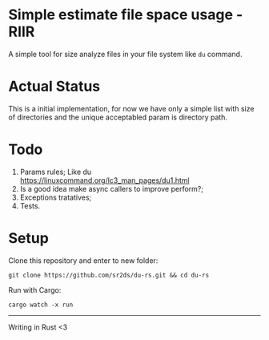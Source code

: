 # Simple estimate file space usage - RIIR

A simple tool for size analyze files in your file system like `du` command.

# Actual Status

This is a initial implementation, for now we  have only a simple list with size of directories and the unique acceptabled param is directory path.

# Todo

1. Params rules; Like du https://linuxcommand.org/lc3_man_pages/du1.html
2. Is a good idea make async callers to improve perform?;
3. Exceptions tratatives;
4. Tests.

# Setup

Clone this repository and enter to new folder:

```
git clone https://github.com/sr2ds/du-rs.git && cd du-rs
```

Run with Cargo:
```
cargo watch -x run
```
 
----

Writing in Rust <3